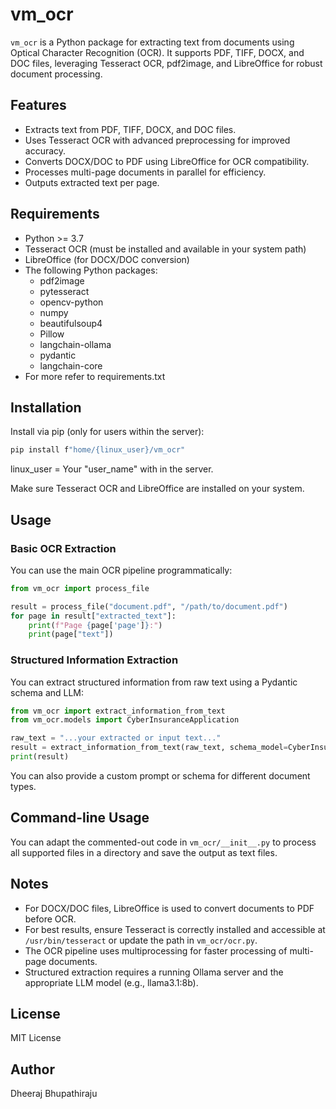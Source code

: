 # vm_ocr

`vm_ocr` is a Python package for extracting text from documents using Optical Character Recognition (OCR). It supports PDF, TIFF, DOCX, and DOC files, leveraging Tesseract OCR, pdf2image, and LibreOffice for robust document processing.

## Features

- Extracts text from PDF, TIFF, DOCX, and DOC files.
- Uses Tesseract OCR with advanced preprocessing for improved accuracy.
- Converts DOCX/DOC to PDF using LibreOffice for OCR compatibility.
- Processes multi-page documents in parallel for efficiency.
- Outputs extracted text per page.

## Requirements

- Python >= 3.7
- Tesseract OCR (must be installed and available in your system path)
- LibreOffice (for DOCX/DOC conversion)
- The following Python packages:
  - pdf2image
  - pytesseract
  - opencv-python
  - numpy
  - beautifulsoup4
  - Pillow
  - langchain-ollama
  - pydantic
  - langchain-core
- For more refer to requirements.txt

## Installation

Install via pip (only for users within the server):

```bash
pip install f"home/{linux_user}/vm_ocr"
```
linux_user = Your "user_name" with in the server. 

Make sure Tesseract OCR and LibreOffice are installed on your system.

## Usage

### Basic OCR Extraction

You can use the main OCR pipeline programmatically:

```python
from vm_ocr import process_file

result = process_file("document.pdf", "/path/to/document.pdf")
for page in result["extracted_text"]:
    print(f"Page {page['page']}:")
    print(page["text"])
```

### Structured Information Extraction

You can extract structured information from raw text using a Pydantic schema and LLM:

```python
from vm_ocr import extract_information_from_text
from vm_ocr.models import CyberInsuranceApplication

raw_text = "...your extracted or input text..."
result = extract_information_from_text(raw_text, schema_model=CyberInsuranceApplication)
print(result)
```

You can also provide a custom prompt or schema for different document types.

## Command-line Usage

You can adapt the commented-out code in `vm_ocr/__init__.py` to process all supported files in a directory and save the output as text files.

## Notes

- For DOCX/DOC files, LibreOffice is used to convert documents to PDF before OCR.
- For best results, ensure Tesseract is correctly installed and accessible at `/usr/bin/tesseract` or update the path in `vm_ocr/ocr.py`.
- The OCR pipeline uses multiprocessing for faster processing of multi-page documents.
- Structured extraction requires a running Ollama server and the appropriate LLM model (e.g., llama3.1:8b).

## License

MIT License

## Author

Dheeraj Bhupathiraju
